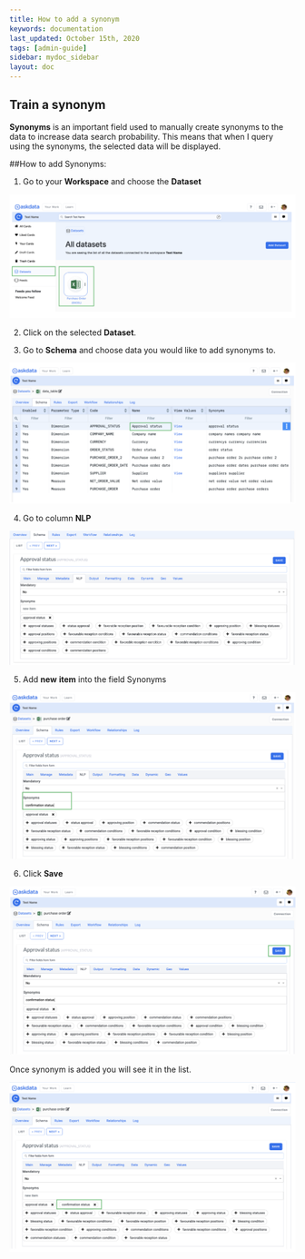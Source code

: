 ```yaml
---
title: How to add a synonym
keywords: documentation
last_updated: October 15th, 2020
tags: [admin-guide]
sidebar: mydoc_sidebar
layout: doc
---
```


## Train a synonym

**Synonyms** is an important field used to manually create synonyms to the data to increase data search probability. This means that when I query using the synonyms, the selected data will be displayed.

##How to add Synonyms:

1. Go to your **Workspace** and choose the **Dataset**

<img src="/media/admin-guide/s_1.png" class="image-doc p-3">

2. Click on the selected **Dataset**.

3. Go to **Schema** and choose data you would like to add synonyms to.

<img src="/media/admin-guide/s_2.png" class="image-doc p-3">

4. Go to column **NLP** 

<img src="/media/admin-guide/s_3.png" class="image-doc p-3">

5. Add **new** **item** into the field Synonyms

<img src="/media/admin-guide/s_4.png" class="image-doc p-3">

6. Click **Save**

<img src="/media/admin-guide/s_5.png" class="image-doc p-3">

Once synonym is added you will see it in the list.

<img src="/media/admin-guide/s_6.png" class="image-doc p-3">











